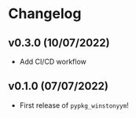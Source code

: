 # Changelog

<!--next-version-placeholder-->

## v0.3.0 (10/07/2022)

- Add CI/CD workflow

## v0.1.0 (07/07/2022)

- First release of `pypkg_winstonyym`!